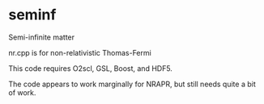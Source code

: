 # seminf

Semi-infinite matter

nr.cpp is for non-relativistic Thomas-Fermi

This code requires O2scl, GSL, Boost, and HDF5.

The code appears to work marginally for NRAPR, but still needs quite a
bit of work.
